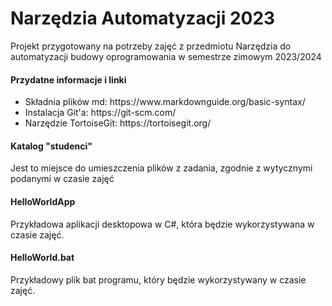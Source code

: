 # Narzędzia Automatyzacji 2023
Projekt przygotowany na potrzeby zajęć z przedmiotu Narzędzia do automatyzacji budowy oprogramowania w semestrze zimowym 2023/2024
#### Przydatne informacje i linki
<ul>
  <li>Składnia plików md: https://www.markdownguide.org/basic-syntax/</li>
  <li>Instalacja Git'a: https://git-scm.com/</li>
  <li>Narzędzie TortoiseGit: https://tortoisegit.org/</li>
</ul>

#### Katalog "studenci"
Jest to miejsce do umieszczenia plików z zadania, zgodnie z wytycznymi podanymi w czasie zajęć

#### HelloWorldApp
Przykładowa aplikacji desktopowa w C#, która będzie wykorzystywana w czasie zajęć.

#### HelloWorld.bat
Przykładowy plik bat programu, który będzie wykorzystywany w czasie zajęć.
